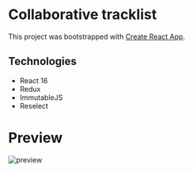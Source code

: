 # Collaborative tracklist

This project was bootstrapped with [Create React App](https://github.com/facebookincubator/create-react-app).

## Technologies
- React 16
- Redux
- ImmutableJS
- Reselect

# Preview 

![preview](https://user-images.githubusercontent.com/6444106/36609213-6b97b406-18cc-11e8-888b-35d194e4acfe.gif)
